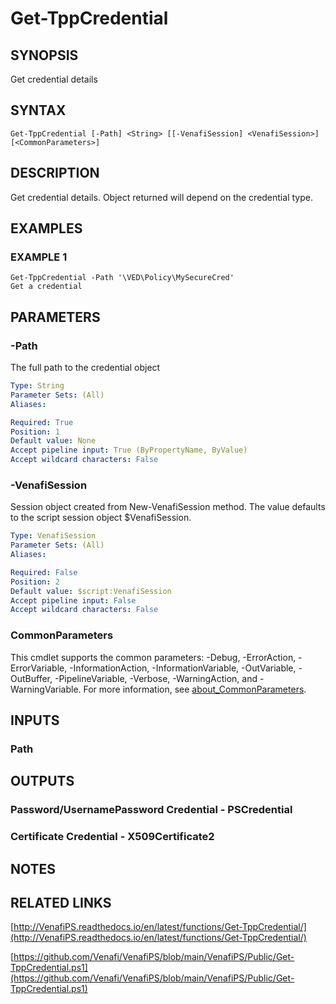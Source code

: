 # Get-TppCredential

## SYNOPSIS
Get credential details

## SYNTAX

```
Get-TppCredential [-Path] <String> [[-VenafiSession] <VenafiSession>] [<CommonParameters>]
```

## DESCRIPTION
Get credential details.
Object returned will depend on the credential type.

## EXAMPLES

### EXAMPLE 1
```
Get-TppCredential -Path '\VED\Policy\MySecureCred'
Get a credential
```

## PARAMETERS

### -Path
The full path to the credential object

```yaml
Type: String
Parameter Sets: (All)
Aliases:

Required: True
Position: 1
Default value: None
Accept pipeline input: True (ByPropertyName, ByValue)
Accept wildcard characters: False
```

### -VenafiSession
Session object created from New-VenafiSession method. 
The value defaults to the script session object $VenafiSession.

```yaml
Type: VenafiSession
Parameter Sets: (All)
Aliases:

Required: False
Position: 2
Default value: $script:VenafiSession
Accept pipeline input: False
Accept wildcard characters: False
```

### CommonParameters
This cmdlet supports the common parameters: -Debug, -ErrorAction, -ErrorVariable, -InformationAction, -InformationVariable, -OutVariable, -OutBuffer, -PipelineVariable, -Verbose, -WarningAction, and -WarningVariable. For more information, see [about_CommonParameters](http://go.microsoft.com/fwlink/?LinkID=113216).

## INPUTS

### Path
## OUTPUTS

### Password/UsernamePassword Credential - PSCredential
### Certificate Credential - X509Certificate2
## NOTES

## RELATED LINKS

[http://VenafiPS.readthedocs.io/en/latest/functions/Get-TppCredential/](http://VenafiPS.readthedocs.io/en/latest/functions/Get-TppCredential/)

[https://github.com/Venafi/VenafiPS/blob/main/VenafiPS/Public/Get-TppCredential.ps1](https://github.com/Venafi/VenafiPS/blob/main/VenafiPS/Public/Get-TppCredential.ps1)

